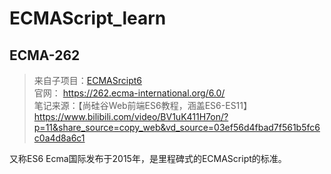 # ECMAScript_learn

## ECMA-262
> 来自子项目：[ECMASrcipt6](ECMASrcipt6)  
> 官网： https://262.ecma-international.org/6.0/  
> 笔记来源：【尚硅谷Web前端ES6教程，涵盖ES6-ES11】 https://www.bilibili.com/video/BV1uK411H7on/?p=11&share_source=copy_web&vd_source=03ef56d4fbad7f561b5fc6c0a4d8a6c1

又称ES6
Ecma国际发布于2015年，是里程碑式的ECMAScript的标准。